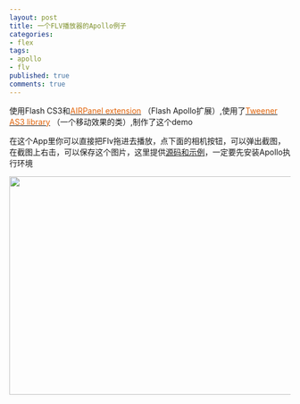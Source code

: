 ```yaml
---
layout: post
title: 一个FLV播放器的Apollo例子
categories:
- flex
tags:
- apollo
- flv
published: true
comments: true
---
```

<p>使用Flash CS3和<a href="http://gskinner.com/blog/archives/2007/07/creating_air_pr.html" target="_blank"><span style="color: #e16308;">AIRPanel extension</span></a> （Flash Apollo扩展）,使用了<a href="http://code.google.com/p/tweener/" target="_blank"><span style="color: #e16308;">Tweener AS3 library</span></a> （一个移动效果的类）,制作了这个demo</p>

<p>在这个App里你可以直接把Flv拖进去播放，点下面的相机按钮，可以弹出截图，在截图上右击，可以保存这个图片，这里提供<a href="http://theflexblog.com/SpitEmOut.zip" target="_blank">源码和示例</a>，一定要先安装Apollo执行环境</p>

<p><img src="http://www.fireyang.com/image.axd?picture=spit.jpg" alt="" width="535" height="391" /></p>
